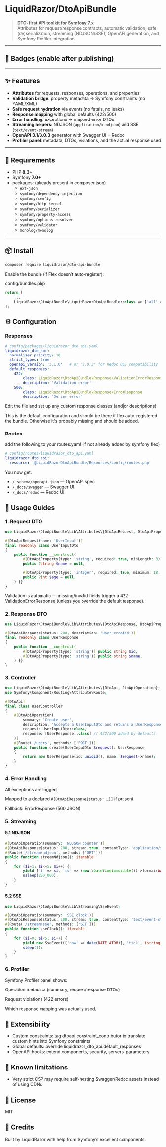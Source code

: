# LiquidRazor/DtoApiBundle

> **DTO-first API toolkit for Symfony 7.x**  
> Attributes for request/response contracts, automatic validation, safe (de)serialization, streaming (NDJSON/SSE), OpenAPI generation, and Symfony Profiler integration.

---

## 📛 Badges (enable after publishing)
<!--
[![Latest Stable Version](https://poser.pugx.org/liquidrazor/dto-api-bundle/v/stable)](https://packagist.org/packages/liquidrazor/dto-api-bundle)
[![Total Downloads](https://poser.pugx.org/liquidrazor/dto-api-bundle/downloads)](https://packagist.org/packages/liquidrazor/dto-api-bundle)
[![License](https://poser.pugx.org/liquidrazor/dto-api-bundle/license)](LICENSE)
-->

---

## ✨ Features

- **Attributes** for requests, responses, operations, and properties
- **Validation bridge**: property metadata → Symfony constraints (no YAML/XML)
- **Safe request hydration** via events (no fatals, no leaks)
- **Response mapping** with global defaults (422/500)
- **Error handling**: exceptions → mapped error DTOs
- **Streaming helpers**: NDJSON (`application/x-ndjson`) and SSE (`text/event-stream`)
- **OpenAPI 3.1/3.0.3** generator with Swagger UI + Redoc
- **Profiler panel**: metadata, DTOs, violations, and the actual response used

---

## 🧰 Requirements

- PHP **8.3+**
- Symfony **7.0+**
- packages: (already present in composer.json)
  - `ext-json`
  - `symfony/dependency-injection`
  - `symfony/config`
  - `symfony/http-kernel`
  - `symfony/serializer`
  - `symfony/property-access`
  - `symfony/options-resolver`
  - `symfony/validator`
  - `monolog/monolog` 

---

## 📦 Install

```bash
composer require liquidrazor/dto-api-bundle
```

Enable the bundle (if Flex doesn’t auto-register):

config/bundles.php

```php 
return [
    ...
    LiquidRazor\DtoApiBundle\LiquidRazorDtoApiBundle::class => ['all' => true],
];
```

## ⚙️ Configuration

### Responses

```yaml
# config/packages/liquidrazor_dto_api.yaml
liquidrazor_dto_api:
  normalizer_priority: 10
  strict_types: true
  openapi_version: '3.1.0'   # or '3.0.3' for Redoc OSS compatibility
  default_responses:
    422:
        class: LiquidRazor\DtoApiBundle\Response\ValidationErrorResponse
        description: 'Validation error'
    500:
        class: LiquidRazor\DtoApiBundle\Response\ErrorResponse
        description: 'Server error'
```

Edit the file and set up any custom response classes (and|or descriptions)

This is the default configuration and should be there if flex auto-registered the bundle. Otherwise it's probably missing and should be added.

### Routes

add the following to your routes.yaml (if not already added by symfony flex)

```yaml
# config/routes/liquidrazor_dto_api.yaml
liquidrazor_dto_api:
  resource: '@LiquidRazorDtoApiBundle/Resources/config/routes.php'

```

You now get:

- `/_schema/openapi.json` — OpenAPI spec
- `/_docs/swagger` — Swagger UI
- `/_docs/redoc` — Redoc UI

## 🚀 Usage Guides

### 1. Request DTO

```php
use LiquidRazor\DtoApiBundle\Lib\Attributes\{DtoApiRequest, DtoApiProperty};

#[DtoApiRequest(name: 'UserInput')]
final readonly class UserInputDto
{
    public function __construct(
        #[DtoApiProperty(type: 'string', required: true, minLength: 3)]
        public ?string $name = null,

        #[DtoApiProperty(type: 'integer', required: true, minimum: 18, maximum: 100)]
        public ?int $age = null,
    ) {}
}
```
Validation is automatic — missing/invalid fields trigger a 422 ValidationErrorResponse (unless you override the default response).


### 2. Response DTO

```php
use LiquidRazor\DtoApiBundle\Lib\Attributes\{DtoApiResponse, DtoApiProperty};

#[DtoApiResponse(status: 200, description: 'User created')]
final readonly class UserResponse
{
    public function __construct(
        #[DtoApiProperty(type: 'string')] public string $id,
        #[DtoApiProperty(type: 'string')] public string $name,
    ) {}
}
```

### 3. Controller

```php
use LiquidRazor\DtoApiBundle\Lib\Attributes\{DtoApi, DtoApiOperation};
use Symfony\Component\Routing\Attribute\Route;

#[DtoApi]
final class UserController
{
    #[DtoApiOperation(
        summary: 'Create user',
        description: 'Accepts a UserInputDto and returns a UserResponse',
        request: UserInputDto::class,
        response: [UserResponse::class] // 422/500 added by defaults
    )]
    #[Route('/users', methods: ['POST'])]
    public function create(UserInputDto $request): UserResponse
    {
        return new UserResponse(id: uniqid(), name: $request->name);
    }
}
```

### 4. Error Handling

All exceptions are logged

Mapped to a declared `#[DtoApiResponse(status: …)]` if present

Fallback: ErrorResponse (500 JSON)

### 5. Streaming

#### 5.1  NDJSON
```php
#[DtoApiOperation(summary: 'NDJSON counter')]
#[DtoApiResponse(status: 200, stream: true, contentType: 'application/x-ndjson')]
#[Route('/stream/ndjson', methods: ['GET'])]
public function streamNdjson(): iterable
{
    for ($i=1; $i<=5; $i++) {
        yield ['i' => $i, 'ts' => (new \DateTimeImmutable())->format(DATE_ATOM)];
        usleep(200_000);
    }
}
```
#### 5.2  SSE
```php
use LiquidRazor\DtoApiBundle\Lib\Streaming\SseEvent;

#[DtoApiOperation(summary: 'SSE clock')]
#[DtoApiResponse(status: 200, stream: true, contentType: 'text/event-stream')]
#[Route('/stream/sse', methods: ['GET'])]
public function sseClock(): iterable
{
    for ($i=0; $i<5; $i++) {
        yield new SseEvent(['now' => date(DATE_ATOM)], 'tick', (string)$i, 3000);
        sleep(1);
    }
}
```

### 6. Profiler

Symfony Profiler panel shows:

Operation metadata (summary, request/response DTOs)

Request violations (422 errors)

Which response mapping was actually used.


## 🧩 Extensibility

- Custom constraints: tag dtoapi.constraint_contributor to translate custom hints into Symfony constraints
- Global defaults: override liquidrazor_dto_api.default_responses
- OpenAPI hooks: extend components, security, servers, parameters

## 📍 Known limitations
- Very strict CSP may require self-hosting Swagger/Redoc assets instead of using CDNs

## 📝 License

MIT

## 🙌 Credits

Built by LiquidRazor with help from Symfony’s excellent components.